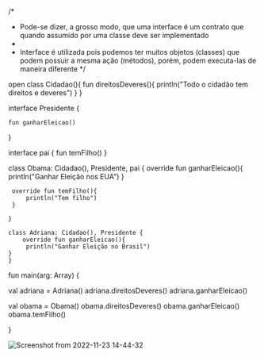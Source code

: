 /*
 * Pode-se dizer, a grosso modo, que uma interface é um contrato que quando assumido por uma classe deve ser implementado
 * 
 * Interface é utilizada pois podemos ter muitos objetos (classes) que podem possuir a mesma ação (métodos), porém, podem executa-las de maneira diferente
 */

open class Cidadao(){
    fun direitosDeveres(){
        println("Todo o cidadão tem direitos e deveres")
    }
}

interface Presidente {
    
    fun ganharEleicao()
    
}

interface pai {
    fun temFilho()
}


 class Obama: Cidadao(), Presidente, pai {
     override fun ganharEleicao(){
         println("Ganhar Eleição nos EUA")
     }
     
     override fun temFilho(){
         println("Tem filho")
     }
        
    }
 
 	class Adriana: Cidadao(), Presidente {
        override fun ganharEleicao(){
         println("Ganhar Eleição no Brasil")
    }
    }


fun main(arg: Array<String>) {

   val adriana = Adriana()
   adriana.direitosDeveres()
   adriana.ganharEleicao()
   
   val obama = Obama()
   obama.direitosDeveres()
   obama.ganharEleicao()
   obama.temFilho()
    
}
  
  
  ![Screenshot from 2022-11-23 14-44-32](https://user-images.githubusercontent.com/101880897/203614235-59cb74db-4507-457c-a66d-645ee99b5aab.png)

  
  

